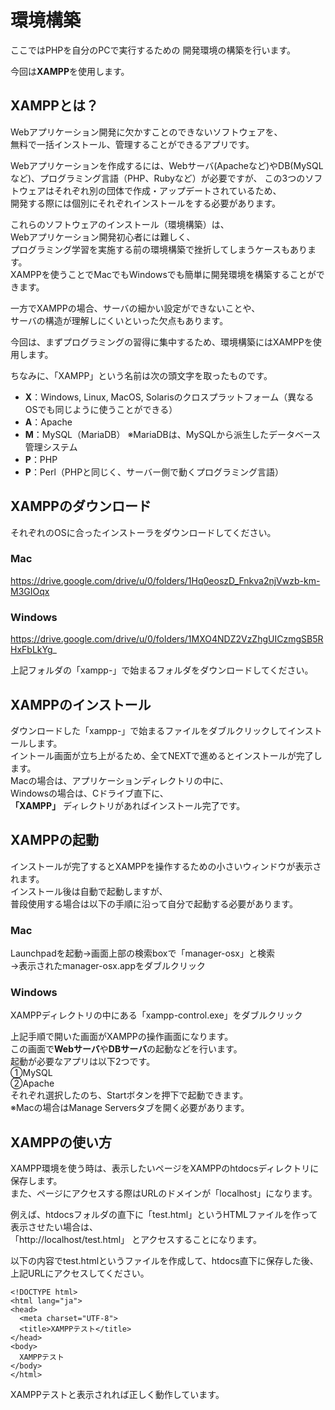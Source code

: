 # 環境構築
ここではPHPを自分のPCで実行するための
開発環境の構築を行います。

今回は**XAMPP**を使用します。

## XAMPPとは？
Webアプリケーション開発に欠かすことのできないソフトウェアを、  
無料で一括インストール、管理することができるアプリです。  

Webアプリケーションを作成するには、Webサーバ(Apacheなど)やDB(MySQLなど)、プログラミング言語（PHP、Rubyなど）が必要ですが、
この3つのソフトウェアはそれぞれ別の団体で作成・アップデートされているため、  
開発する際には個別にそれぞれインストールをする必要があります。  

これらのソフトウェアのインストール（環境構築）は、  
Webアプリケーション開発初心者には難しく、  
プログラミング学習を実施する前の環境構築で挫折してしまうケースもあります。  
XAMPPを使うことでMacでもWindowsでも簡単に開発環境を構築することができます。 

一方でXAMPPの場合、サーバの細かい設定ができないことや、  
サーバの構造が理解しにくいといった欠点もあります。  

今回は、まずプログラミングの習得に集中するため、環境構築にはXAMPPを使用します。  

ちなみに、「XAMPP」という名前は次の頭文字を取ったものです。
* **X**：Windows, Linux, MacOS, Solarisのクロスプラットフォーム（異なるOSでも同じように使うことができる）
* **A**：Apache
* **M**：MySQL（MariaDB） ※MariaDBは、MySQLから派生したデータベース管理システム
* **P**：PHP
* **P**：Perl（PHPと同じく、サーバー側で動くプログラミング言語）  

## XAMPPのダウンロード  
それぞれのOSに合ったインストーラをダウンロードしてください。  
### Mac
https://drive.google.com/drive/u/0/folders/1Hq0eoszD_Fnkva2njVwzb-km-M3GIOqx

### Windows
https://drive.google.com/drive/u/0/folders/1MXO4NDZ2VzZhgUICzmgSB5RHxFbLkYg_

上記フォルダの「xampp-」で始まるフォルダをダウンロードしてください。

## XAMPPのインストール
ダウンロードした「xampp-」で始まるファイルをダブルクリックしてインストールします。  
イントール画面が立ち上がるため、全てNEXTで進めるとインストールが完了します。  
Macの場合は、アプリケーションディレクトリの中に、  
Windowsの場合は、Cドライブ直下に、  
 **「XAMPP」** ディレクトリがあればインストール完了です。  


## XAMPPの起動
インストールが完了するとXAMPPを操作するための小さいウィンドウが表示されます。  
インストール後は自動で起動しますが、  
普段使用する場合は以下の手順に沿って自分で起動する必要があります。    


### Mac
Launchpadを起動→画面上部の検索boxで「manager-osx」と検索  
→表示されたmanager-osx.appをダブルクリック

### Windows
XAMPPディレクトリの中にある「xampp-control.exe」をダブルクリック  


上記手順で開いた画面がXAMPPの操作画面になります。  
この画面で**Webサーバ**や**DBサーバ**の起動などを行います。  
起動が必要なアプリは以下2つです。  
①MySQL  
②Apache  
それぞれ選択したのち、Startボタンを押下で起動できます。  
※Macの場合はManage Serversタブを開く必要があります。  

## XAMPPの使い方
XAMPP環境を使う時は、表示したいページをXAMPPのhtdocsディレクトリに保存します。  
また、ページにアクセスする際はURLのドメインが「localhost」になります。  

例えば、htdocsフォルダの直下に「test.html」というHTMLファイルを作って表示させたい場合は、  
「http://localhost/test.html」 とアクセスすることになります。  

以下の内容でtest.htmlというファイルを作成して、htdocs直下に保存した後、  
上記URLにアクセスしてください。  
```
<!DOCTYPE html>
<html lang="ja">
<head>
  <meta charset="UTF-8">
  <title>XAMPPテスト</title>
</head>
<body>
  XAMPPテスト
</body>
</html>
```

XAMPPテストと表示されれば正しく動作しています。